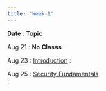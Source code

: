```yaml
---
title: "Week-1"
---
```


**Date**
  : **Topic**

Aug 21
: **No Classs**
  : [](#)

Aug 23
: [Introduction]() 
  : 

Aug 25
: [Security Fundamentals]()  
  : 

